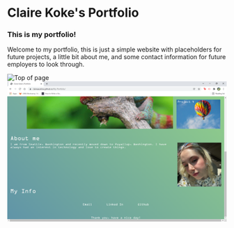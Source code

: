 # Claire Koke's Portfolio

### This is my portfolio!

Welcome to my portfolio, this is just a simple website with placeholders for future projects, a little bit about me, and some contact information for future employers to look through.

![Top of page](https://github.com/ClaireAustine/My-Portfolio/blob/main/website1.png)
![Bottom of page](https://github.com/ClaireAustine/My-Portfolio/blob/main/website2.png)